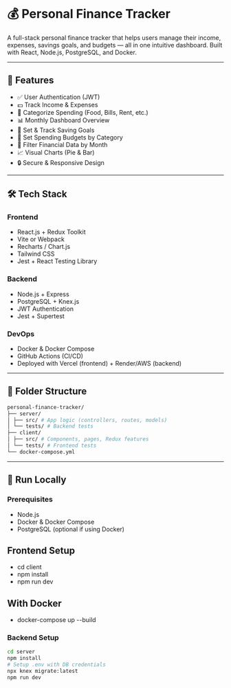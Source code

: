 # 💰 Personal Finance Tracker

A full-stack personal finance tracker that helps users manage their income, expenses, savings goals, and budgets — all in one intuitive dashboard. Built with React, Node.js, PostgreSQL, and Docker.

---

## 🚀 Features

-   ✅ User Authentication (JWT)
-   💵 Track Income & Expenses
-   🧾 Categorize Spending (Food, Bills, Rent, etc.)
-   📊 Monthly Dashboard Overview
-   🎯 Set & Track Saving Goals
-   💸 Set Spending Budgets by Category
-   📅 Filter Financial Data by Month
-   📈 Visual Charts (Pie & Bar)
-   🔒 Secure & Responsive Design

---

## 🛠 Tech Stack

### Frontend

-   React.js + Redux Toolkit
-   Vite or Webpack
-   Recharts / Chart.js
-   Tailwind CSS
-   Jest + React Testing Library

### Backend

-   Node.js + Express
-   PostgreSQL + Knex.js
-   JWT Authentication
-   Jest + Supertest

### DevOps

-   Docker & Docker Compose
-   GitHub Actions (CI/CD)
-   Deployed with Vercel (frontend) + Render/AWS (backend)

---

## 📁 Folder Structure

```bash
personal-finance-tracker/
├── server/
│ ├── src/ # App logic (controllers, routes, models)
│ └── tests/ # Backend tests
├── client/
│ ├── src/ # Components, pages, Redux features
│ └── tests/ # Frontend tests
└── docker-compose.yml
```

---

## 🧪 Run Locally

### Prerequisites

-   Node.js
-   Docker & Docker Compose
-   PostgreSQL (optional if using Docker)

## Frontend Setup

-   cd client
-   npm install
-   npm run dev

## With Docker

-   docker-compose up --build

### Backend Setup

```bash
cd server
npm install
# Setup .env with DB credentials
npx knex migrate:latest
npm run dev
```

